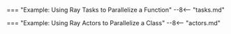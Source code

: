 === "Example: Using Ray Tasks to Parallelize a Function"
    --8<-- "tasks.md"

=== "Example: Using Ray Actors to Parallelize a Class"
    --8<-- "actors.md"
